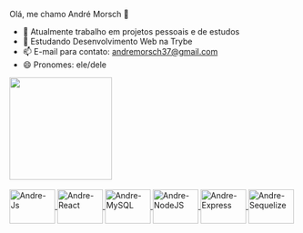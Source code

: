 Olá, me chamo André Morsch 👋


- 🔭 Atualmente trabalho em projetos pessoais e de estudos
- 🌱 Estudando Desenvolvimento Web na Trybe
- 📫 E-mail para contato: andremorsch37@gmail.com
- 😄 Pronomes: ele/dele

<div align="left">
  <a href="https://github.com/andremorsch">
  <img height="180em" src="https://github-readme-stats.vercel.app/api?username=andremorsch&show_icons=true&theme=dark&include_all_commits=true&count_private=true"/>
  <!-- <img height="180em" src="https://github-readme-stats.vercel.app/api/top-langs/?username=andremorsch&layout=compact&langs_count=7&theme=dark"/>   -->  <!-- Adicionar futuramente a parte comentada -->
</div>

<div style="display: inline_block"><br>
  <img align="center" alt="Andre-Js" height="60" width="80" src="https://cdn.jsdelivr.net/gh/devicons/devicon/icons/javascript/javascript-original.svg">
  <img align="center" alt="Andre-React" height="60" width="80" src="https://cdn.jsdelivr.net/gh/devicons/devicon/icons/react/react-original-wordmark.svg">
  <img align="center" alt="Andre-MySQL" height="60" width="80" src="https://cdn.jsdelivr.net/gh/devicons/devicon/icons/mysql/mysql-plain-wordmark.svg">
  <img align="center" alt="Andre-NodeJS" height="60" width="80" src="https://cdn.jsdelivr.net/gh/devicons/devicon/icons/nodejs/nodejs-original-wordmark.svg">
  <img align="center" alt="Andre-Express" height="60" width="80" src="https://cdn.jsdelivr.net/gh/devicons/devicon/icons/express/express-original-wordmark.svg">
  <img align="center" alt="Andre-Sequelize" height="60" width="80" src="https://cdn.jsdelivr.net/gh/devicons/devicon/icons/sequelize/sequelize-plain-wordmark.svg">
</div>
